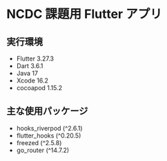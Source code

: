 # NCDC 課題用 Flutter アプリ

## 実行環境

- Flutter 3.27.3
- Dart 3.6.1
- Java 17
- Xcode 16.2
- cocoapod 1.15.2

## 主な使用パッケージ

- hooks_riverpod (^2.6.1)
- flutter_hooks (^0.20.5)
- freezed (^2.5.8)
- go_router (^14.7.2)
